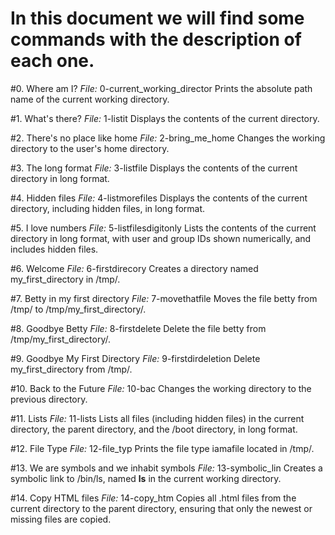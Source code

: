 # In this document we will find some commands with the description of each one.

#0. Where am I?
*File:* 0-current_working_director
Prints the absolute path name of the current working directory.

#1. What's there?
*File:* 1-listit
Displays the contents of the current directory.

#2. There's no place like home
*File:* 2-bring_me_home
Changes the working directory to the user's home directory.

#3. The long format
*File:* 3-listfile
Displays the contents of the current directory in long format.

#4. Hidden files
*File:* 4-listmorefiles
Displays the contents of the current directory, including hidden files, in long format.

#5. I love numbers
*File:* 5-listfilesdigitonly
Lists the contents of the current directory in long format, with user and group IDs shown numerically, and includes hidden files.

#6. Welcome
*File:* 6-firstdirecory
Creates a directory named my_first_directory in /tmp/.

#7. Betty in my first directory
*File:* 7-movethatfile
Moves the file betty from /tmp/ to /tmp/my_first_directory/.

#8. Goodbye Betty
*File:* 8-firstdelete
Delete the file betty from /tmp/my_first_directory/.

#9. Goodbye My First Directory
*File:* 9-firstdirdeletion
Delete my_first_directory from /tmp/.

#10. Back to the Future
*File:* 10-bac
Changes the working directory to the previous directory.

#11. Lists
*File:* 11-lists
Lists all files (including hidden files) in the current directory, the parent directory, and the /boot directory, in long format.

#12. File Type
*File:* 12-file_typ
Prints the file type iamafile located in /tmp/.

#13. We are symbols and we inhabit symbols
*File:* 13-symbolic_lin
Creates a symbolic link to /bin/ls, named __ls__ in the current working directory.

#14. Copy HTML files
*File:* 14-copy_htm
Copies all .html files from the current directory to the parent directory, ensuring that only the newest or missing files are copied.
